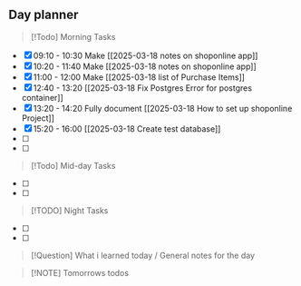## Day planner

> [!Todo] Morning Tasks

- [x] 09:10 - 10:30 Make [[2025-03-18 notes on shoponline app]]
- [x] 10:20 - 11:40 Make [[2025-03-18 notes on shoponline app]]
- [x] 11:00 - 12:00 Make [[2025-03-18 list of Purchase Items]]
- [x] 12:40 - 13:20 [[2025-03-18 Fix Postgres Error for postgres container]]
- [x] 13:20 - 14:20 Fully document [[2025-03-18 How to set up shoponline Project]]
- [x] 15:20 - 16:00 [[2025-03-18 Create test database]]
- [ ]
- [ ]

> [!Todo] Mid-day Tasks

- [ ]
- [ ]

> [!TODO] Night Tasks

- [ ]
- [ ]

> [!Question] What i learned today / General notes for the day

> [!NOTE] Tomorrows todos
